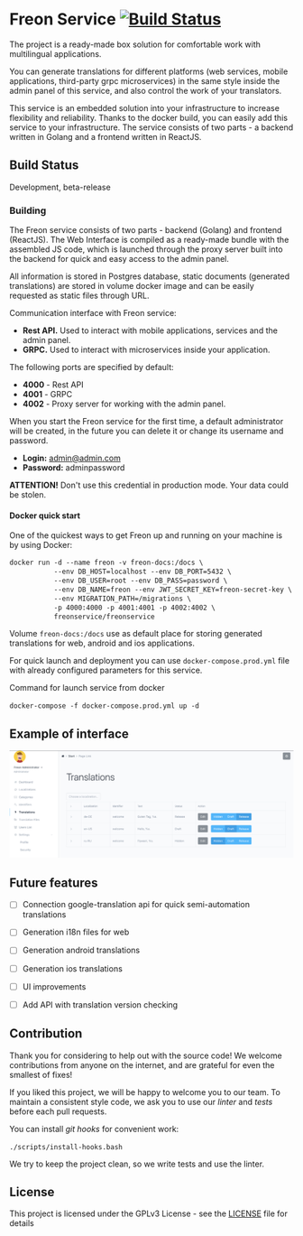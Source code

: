 # Freon Service [![Build Status](https://travis-ci.org/Joystream/substrate-runtime-joystream.svg?branch=master)](https://travis-ci.org/Joystream/substrate-runtime-joystream)

The project is a ready-made box solution for comfortable work with multilingual applications. 

You can generate translations for different platforms (web services, mobile applications, third-party grpc microservices) in the same style inside the admin panel of this service, and also control the work of your translators.

This service is an embedded solution into your infrastructure to increase flexibility and reliability. Thanks to the docker build, you can easily add this service to your infrastructure.
The service consists of two parts - a backend written in Golang and a frontend written in ReactJS.

## Build Status

Development, beta-release

### Building

The Freon service consists of two parts - backend (Golang) and frontend (ReactJS). The Web Interface is compiled as a ready-made bundle with the assembled JS code, which is launched through the proxy server built into the backend for quick and easy access to the admin panel.

All information is stored in Postgres database, static documents (generated translations) are stored in volume docker image and can be easily requested as static files through URL.

Communication interface with Freon service:
- **Rest API.** Used to interact with mobile applications, services and the admin panel.
- **GRPC.** Used to interact with microservices inside your application.

The following ports are specified by default:
- **4000** - Rest API
- **4001** - GRPC
- **4002** - Proxy server for working with the admin panel.

When you start the Freon service for the first time, a default administrator will be created, in the future you can delete it or change its username and password.
- **Login:** admin@admin.com
- **Password:** adminpassword

**ATTENTION!** Don't use this credential in production mode. Your data could be stolen.  

#### Docker quick start

One of the quickest ways to get Freon up and running on your machine is by using Docker:

```shell
docker run -d --name freon -v freon-docs:/docs \
           --env DB_HOST=localhost --env DB_PORT=5432 \
           --env DB_USER=root --env DB_PASS=password \
           --env DB_NAME=freon --env JWT_SECRET_KEY=freon-secret-key \
           --env MIGRATION_PATH=/migrations \
           -p 4000:4000 -p 4001:4001 -p 4002:4002 \
           freonservice/freonservice
```

Volume `freon-docs:/docs` use as default place for storing generated translations for web, android and ios applications.

For quick launch and deployment you can use `docker-compose.prod.yml` file with already configured parameters for this service.

Command for launch service from docker

`docker-compose -f docker-compose.prod.yml up -d`

## Example of interface

![Translation page](https://github.com/freonservice/freon/blob/master/freon-page.png)

## Future features

- [ ] Connection google-translation api for quick semi-automation translations
- [ ] Generation i18n files for web
- [ ] Generation android translations
- [ ] Generation ios translations
- [ ] UI improvements
- [ ] Add API with translation version checking


## Contribution

Thank you for considering to help out with the source code! We welcome contributions from anyone on the internet, and are grateful for even the smallest of fixes!

If you liked this project, we will be happy to welcome you to our team.
To maintain a consistent style code, we ask you to use our *linter* and *tests* before each pull requests.

You can install *git hooks* for convenient work:

`./scripts/install-hooks.bash`

We try to keep the project clean, so we write tests and use the linter.

## License

This project is licensed under the GPLv3 License - see the [LICENSE](LICENSE) file for details